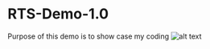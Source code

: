 # RTS-Demo-1.0
Purpose of this demo is to show case my coding
![alt text](https://github.com/[username]/[reponame]/blob/[branch]/image.jpg?raw=true)
